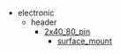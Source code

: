 * electronic
  * header
    * [2x40_80_pin](electronic/header/2x40_80_pin)
      * [surface_mount](electronic/header/2x40_80_pin/surface_mount)
